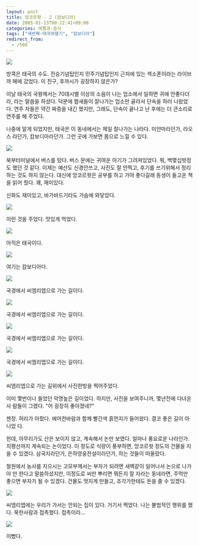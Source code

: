 ```yaml
---
layout: post
title: 앙코르왓 - 2 (캄보디아)
date: 2005-01-13T00:12:41+09:00
categories: 여행과-음식
tags: ["세번째-태국여행기", "캄보디아"]
redirect_from:
  - /566
---
```


![ ](/assets/media/uploads_2005_01_IMG_0964.jpg)

방콕은 태국의 수도. 전승기념탑인지 민주기념탑인지 근처에 있는 섹소폰이라는 라이브 까 페에 갔었다. 이 친구, 후까시가 굉장하지 않은가?

이날 태국의 국왕께서는 70데시벨 이상의 소음이 나는 업소에서 일하면 귀에 안좋다더라, 라는 말씀을 하셨다. 덕분에 짭새들이 잘나가는 업소만 골라서 단속을 하러 나왔었다. 연주 자들은 약간 짜증을 내긴 했지만, 그래도, 단속이 끝나고 난 후에는 더 큰소리로 연주를 해 주었다.

나중에 알게 되었지만, 태국은 이 동네에서는 제일 잘나가는 나라다. 미얀마라던가, 라오스 라던가, 캄보디아라던가. 그런 곳에 가보면 몸으로 느낄 수 있다.

![ ](/assets/media/uploads_2005_01_PICT2130.jpg)

북부터미널에서 버스를 탔다. 버스 문에는 귀여운 아기가 그려져있었다. 뭐, 백몇십밧정도 했던 것 같다. 이제는 예산도 신경안쓰고, 사진도 잘 안찍고, 후기를 쓰기위해서 정리하는 것도 하지 않는다. 대신에 앙코르왓은 공부를 하고 가야 좋다길래 동생이 들고온 책을 읽어 줬다. 꽤, 재미있다.

신화도 재미있고, 바가바드기타도 가슴에 와닿았다.

![ ](/assets/media/uploads_2005_01_PICT2132.jpg)

이런 것을 주었다. 맛있게 먹었다.

![ ](/assets/media/uploads_2005_01_PICT2133.jpg)

아직은 태국이다.

![ ](/assets/media/uploads_2005_01_PICT2135.jpg)

여기는 캄보디아다.

![ ](/assets/media/uploads_2005_01_PICT2137.jpg)

국경에서 씨엠리엡으로 가는 길이다.

![ ](/assets/media/uploads_2005_01_PICT2139.jpg)

국경에서 씨엠리엡으로 가는 길이다.

![ ](/assets/media/uploads_2005_01_PICT2141.jpg)

국경에서 씨엠리엡으로 가는 길이다.

![ ](/assets/media/uploads_2005_01_PICT2148.jpg)

국경에서 씨엠리엡으로 가는 길이다.

![ ](/assets/media/uploads_2005_01_IMG_0996.jpg)

씨엠리엡으로 가는 길위에서 사진한방을 찍어주었다.

이미 몇번이나 들었던 악명높은 길이었다. 하지만, 사진을 보여주니까, 몇년전에 다녀온 사 람들이 그랬다. "어 굉장히 좋아졌네?"

젠장. 허리가 아팠다. 에어컨바람과 함께 빨간색 흙먼지가 들어왔다. 결코 좋은 길이 아니었 다.

헌데, 아무리가도 산은 보이지 않고, 계속해서 논만 보였다. 얼마나 풍요로운 나라인가. 지평선까지 계속되는 논이었다. 이 정도로 식량이 풍부하면, 앙코르왓 정도의 건물을 지을 수 있겠다. 삼국지라던가, 은하영웅전설이라던가, 하는 것들이 떠올랐다.

철원에서 농사를 지으시는 고모부께서는 부자가 되려면 새벽같이 일어나서 논으로 나가야 만 한다고 말씀하셨지만, 이정도로 씨만 뿌리면 뭐든지 잘 자라는 동네라면, 주먹만 좋으면 부자가 될 수 있겠다. 건물도 멋지게 만들고, 조각가한테도 돈을 줄 수 있겠다.

![ ](/assets/media/uploads_2005_01_IMG_1020.jpg)

씨엠리엡에는 우리가 가서는 안되는 집이 있다. 거기서 찍었다. 나는 불법적인 행위를 했다. 북한사람과 접촉했다. 접촉이라...

![ ](/assets/media/uploads_2005_01_IMG_1021.jpg)

이뻤다.
